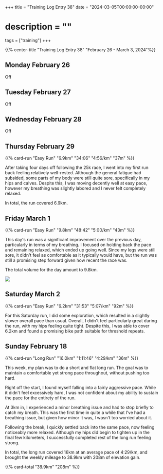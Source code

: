 +++
title = "Training Log Entry 38"
date = "2024-03-05T00:00:00-00:00"
# description = ""
tags = ["training"]
+++

{{% center-title "Training Log Entry 38" "February 26 - March 3, 2024"%}}

## Monday February 26

Off

## Tuesday February 27

Off


## Wednesday February 28

Off


## Thursday February 29

{{% card-run "Easy Run" "6.9km" "34:06" "4:56/km" "37m" %}}

After taking four days off following the 25k race, I went into my first run back feeling relatively well-rested. 
Although the general fatigue had subsided, some parts of my body were still quite sore, specifically in my hips and calves.
Despite this, I was moving decently well at easy pace, however my breathing was slightly labored and I never felt completely relaxed.

In total, the run covered 6.9km.


## Friday March 1

{{% card-run "Easy Run" "9.8km" "48:42" "5:00/km" "43m" %}}

This day's run was a significant improvement over the previous day, particularly in terms of my breathing.
I focused on holding back the pace and remaining relaxed, which ended up going well.
Since my legs were still sore, it didn't feel as comfortable as it typically would have, but the run was still a promising step forward given how recent the race was.

The total volume for the day amount to 9.8km.

<div class="portrait"><img src="/images/gallery/2024/15.jpg.webp"></div>


## Saturday March 2

{{% card-run "Easy Run" "6.2km" "31:53" "5:07/km" "92m" %}}

For this Saturday run, I did some exploration, which resulted in a slightly slower overall pace than usual. 
Overall, I didn't feel particularly great during the run, with my hips feeling quite tight. 
Despite this, I was able to cover 6.2km and found a promising bike path suitable for threshold repeats.


## Sunday February 18

{{% card-run "Long Run" "16.0km" "1:11:46" "4:29/km" "36m" %}}

This week, my plan was to do a short and flat long run.
The goal was to maintain a comfortable yet strong pace throughout, without pushing too hard.

Right off the start, I found myself falling into a fairly aggressive pace.
While it didn't feel excessively hard, I was not confident about my ability to sustain the pace for the entirety of the run.

At 3km in, I experienced a minor breathing issue and had to stop briefly to catch my breath.
This was the first time in quite a while that I've had a breathing issue, but given how minor it was, I wasn't too worried about it.

Following the break, I quickly settled back into the same pace, now feeling noticeably more relaxed. 
Although my hips did begin to tighten up in the final few kilometers, I successfully completed rest of the long run feeling strong.

In total, the long run covered 16km at an average pace of 4:29/km, and brought the weekly mileage to 38.9km with 208m of elevation gain.


{{% card-total "38.9km" "208m" %}}
